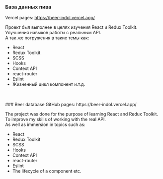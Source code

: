 ### База данных пива

Vercel pages: https://beer-indol.vercel.app/

Проект был выполнен в целях изучения React и Redux Toolkit.<br/> 
Улучшения навыков работы с реальным API.<br/> 
А так же погружения в такие темы как:

- React
- Redux Toolkit
- SCSS
- Hooks
- Context API
- react-router
- Eslint
- Жизненный цикл компонент и.т.д.
<br />
<br />
### Beer database
GitHub pages: https://beer-indol.vercel.app/

The project was done for the purpose of learning React and Redux Toolkit.<br/>
To improve my skills of working with the real API.<br/>
As well as immersion in topics such as:

- React
- Redux Toolkit
- SCSS
- Hooks
- Context API
- react-router
- Eslint
- The lifecycle of a component etc.
